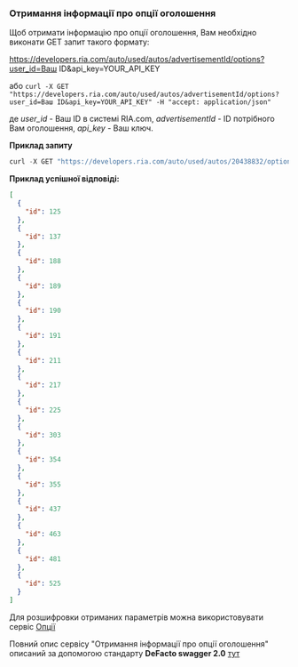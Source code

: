 ### Отримання інформації про опції оголошення

Щоб отримати інформацію про опції оголошення, Вам необхідно виконати GET запит такого формату:

https://developers.ria.com/auto/used/autos/advertisementId/options?user_id=Ваш ID&api_key=YOUR_API_KEY

або `curl -X GET "https://developers.ria.com/auto/used/autos/advertisementId/options?user_id=Ваш ID&api_key=YOUR_API_KEY" -H "accept: application/json"`

де *user_id* - Ваш ID в системі RIA.com, *advertisementId* - ID потрібного Вам оголошення, *api_key* - Ваш ключ.

**Приклад запиту**
````javascript
curl -X GET "https://developers.ria.com/auto/used/autos/20438832/options?user_id=7069830&api_key=YOUR_API_KEY" -H "accept: application/json"
````
**Приклад успішної відповіді:**
```json
[
  {
    "id": 125
  },
  {
    "id": 137
  },
  {
    "id": 188
  },
  {
    "id": 189
  },
  {
    "id": 190
  },
  {
    "id": 191
  },
  {
    "id": 211
  },
  {
    "id": 217
  },
  {
    "id": 225
  },
  {
    "id": 303
  },
  {
    "id": 354
  },
  {
    "id": 355
  },
  {
    "id": 437
  },
  {
    "id": 463
  },
  {
    "id": 481
  },
  {
    "id": 525
  }
]
```

Для розшифровки отриманих параметрів можна використовувати сервіс [Опції](https://github.com/ria-com/auto-ria-rest-api/blob/master/AUTO_RIA_API/README.md#user-content-%D0%9E%D0%BF%D1%86%D0%B8%D0%B8)

 Повний опис сервісу "Отримання інформації про опції оголошення" описаний за допомогою стандарту **DeFacto swagger 2.0** [тут](http://swagger.ria.com/ui/?api=auto/advertisements#/)
